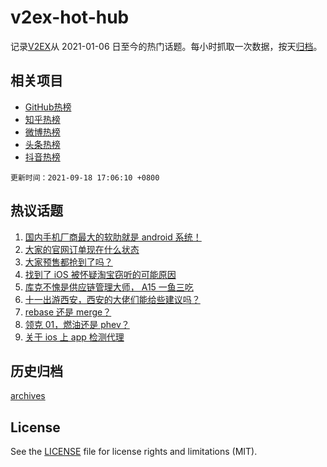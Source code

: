 # v2ex-hot-hub

 记录[V2EX](https://www.v2ex.com/)从 2021-01-06 日至今的热门话题。每小时抓取一次数据，按天[归档](archives)。
 
 ## 相关项目

- [GitHub热榜](https://github.com/lonnyzhang423/github-hot-hub)
- [知乎热榜](https://github.com/lonnyzhang423/zhihu-hot-hub)
- [微博热榜](https://github.com/lonnyzhang423/weibo-hot-hub)
- [头条热榜](https://github.com/lonnyzhang423/toutiao-hot-hub)
- [抖音热榜](https://github.com/lonnyzhang423/douyin-hot-hub)


 `更新时间：2021-09-18 17:06:10 +0800`

## 热议话题

1. [国内手机厂商最大的软肋就是 android 系统！](https://www.v2ex.com/t/802674)
1. [大家的官网订单现在什么状态](https://www.v2ex.com/t/802632)
1. [大家预售都抢到了吗？](https://www.v2ex.com/t/802615)
1. [找到了 iOS 被怀疑淘宝窃听的可能原因](https://www.v2ex.com/t/802660)
1. [库克不愧是供应链管理大师， A15 一鱼三吃](https://www.v2ex.com/t/802673)
1. [十一出游西安，西安的大佬们能给些建议吗？](https://www.v2ex.com/t/802696)
1. [rebase 还是 merge？](https://www.v2ex.com/t/802718)
1. [领克 01，燃油还是 phev？](https://www.v2ex.com/t/802727)
1. [关于 ios 上 app 检测代理](https://www.v2ex.com/t/802669)

## 历史归档

[archives](archives)

## License

See the [LICENSE](LICENSE) file for license rights and limitations (MIT).
